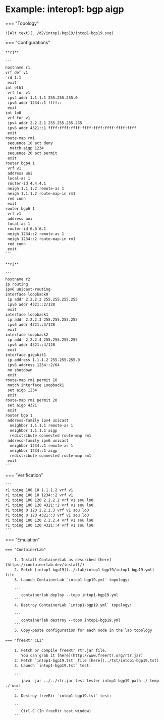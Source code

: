 # Example: interop1: bgp aigp

=== "Topology"

    ![Alt text](../d2/intop1-bgp19/intop1-bgp19.svg)

=== "Configurations"

    **r1**

    ```
    hostname r1
    vrf def v1
     rd 1:1
     exit
    int eth1
     vrf for v1
     ipv4 addr 1.1.1.1 255.255.255.0
     ipv6 addr 1234::1 ffff::
     exit
    int lo0
     vrf for v1
     ipv4 addr 2.2.2.1 255.255.255.255
     ipv6 addr 4321::1 ffff:ffff:ffff:ffff:ffff:ffff:ffff:ffff
     exit
    route-map rm1
     sequence 10 act deny
      match aigp 1234
     sequence 20 act permit
     exit
    router bgp4 1
     vrf v1
     address uni
     local-as 1
     router-id 4.4.4.1
     neigh 1.1.1.2 remote-as 1
     neigh 1.1.1.2 route-map-in rm1
     red conn
     exit
    router bgp6 1
     vrf v1
     address uni
     local-as 1
     router-id 6.6.6.1
     neigh 1234::2 remote-as 1
     neigh 1234::2 route-map-in rm1
     red conn
     exit
    ```

    **r2**

    ```
    hostname r2
    ip routing
    ipv6 unicast-routing
    interface loopback0
     ip addr 2.2.2.2 255.255.255.255
     ipv6 addr 4321::2/128
     exit
    interface loopback1
     ip addr 2.2.2.3 255.255.255.255
     ipv6 addr 4321::3/128
     exit
    interface loopback2
     ip addr 2.2.2.4 255.255.255.255
     ipv6 addr 4321::4/128
     exit
    interface gigabit1
     ip address 1.1.1.2 255.255.255.0
     ipv6 address 1234::2/64
     no shutdown
     exit
    route-map rm1 permit 10
     match interface Loopback1
     set aigp 1234
     exit
    route-map rm1 permit 20
     set aigp 4321
     exit
    router bgp 1
     address-family ipv4 unicast
      neighbor 1.1.1.1 remote-as 1
      neighbor 1.1.1.1 aigp
      redistribute connected route-map rm1
     address-family ipv6 unicast
      neighbor 1234::1 remote-as 1
      neighbor 1234::1 aigp
      redistribute connected route-map rm1
     exit
    ```

=== "Verification"

    ```
    r1 tping 100 10 1.1.1.2 vrf v1
    r1 tping 100 10 1234::2 vrf v1
    r1 tping 100 120 2.2.2.2 vrf v1 sou lo0
    r1 tping 100 120 4321::2 vrf v1 sou lo0
    r1 tping 0 120 2.2.2.3 vrf v1 sou lo0
    r1 tping 0 120 4321::3 vrf v1 sou lo0
    r1 tping 100 120 2.2.2.4 vrf v1 sou lo0
    r1 tping 100 120 4321::4 vrf v1 sou lo0
    ```

=== "Emulation"

    === "ContainerLab"

        1. Install ContainerLab as described [here](https://containerlab.dev/install/)  
        2. Fetch [intop1-bgp19](../clab/intop1-bgp19/intop1-bgp19.yml) file  
        3. Launch ContainerLab `intop1-bgp19.yml` topology:  

        ```
           containerlab deploy --topo intop1-bgp19.yml  
        ```
        4. Destroy ContainerLab `intop1-bgp19.yml` topology:  

        ```
           containerlab destroy --topo intop1-bgp19.yml  
        ```
        5. Copy-paste configuration for each node in the lab topology

    === "freeRtr CLI"

        1. Fetch or compile freeRtr rtr.jar file.  
           You can grab it [here](http://www.freertr.org/rtr.jar)  
        2. Fetch `intop1-bgp19.tst` file [here](../tst/intop1-bgp19.tst)  
        3. Launch `intop1-bgp19.tst` test:  

        ```
           java -jar ../../rtr.jar test tester intop1-bgp19 path ./ temp ./ wait
        ```
        4. Destroy freeRtr `intop1-bgp19.tst` test:  

        ```
           Ctrl-C (In freeRtr test window)
        ```


